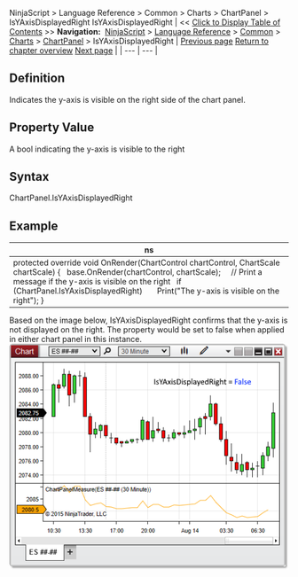 ﻿
NinjaScript \> Language Reference \> Common \> Charts \> ChartPanel \> IsYAxisDisplayedRight
IsYAxisDisplayedRight
| \<\< [Click to Display Table of Contents](isyaxisdisplayedright_chartpanel.md) \>\> **Navigation:**     [NinjaScript](ninjascript.md) \> [Language Reference](language_reference_wip.md) \> [Common](common.md) \> [Charts](chart.md) \> [ChartPanel](chartpanel.md) \> IsYAxisDisplayedRight | [Previous page](isyaxisdisplayedoverlay_chartpanel.md) [Return to chapter overview](chartpanel.md) [Next page](maxvalue_chartpanel.md) |
| --- | --- |
## Definition
Indicates the y\-axis is visible on the right side of the chart panel.
## 
## Property Value
A bool indicating the y\-axis is visible to the right
 
## Syntax
ChartPanel.IsYAxisDisplayedRight
## 
## Example
| ns |
| --- |
| protected override void OnRender(ChartControl chartControl, ChartScale chartScale) {    base.OnRender(chartControl, chartScale);      // Print a message if the y\-axis is visible on the right    if (ChartPanel.IsYAxisDisplayedRight)        Print("The y\-axis is visible on the right"); } |

Based on the image below, IsYAxisDisplayedRight confirms that the y\-axis is not displayed on the right. The property would be set to false when applied in either chart panel in this instance.
 
![ChartPanel_IsYAxisDisplayedRight](chartpanel_isyaxisdisplayedright.png)
